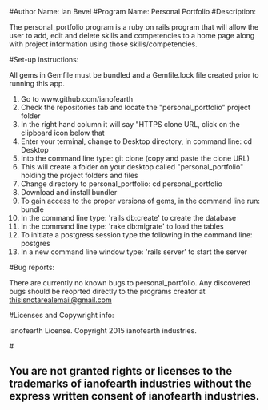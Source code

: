 #Author Name: Ian Bevel
#Program Name: Personal Portfolio
#Description: <p>The personal_portfolio program is a ruby on rails program that will allow the user to add, edit and delete skills and competencies to a home page along with project information using those skills/competencies.</p>
#Set-up instructions: 
<p>All gems in Gemfile must be bundled and a Gemfile.lock file created prior to running this app.</p>
<ol>
<li>Go to www.github.com/ianofearth</li>
<li>Check the repositories tab and locate the "personal_portfolio" project folder</li>
<li>In the right hand column it will say "HTTPS clone URL, click on the clipboard icon below that</li>
<li>Enter your terminal, change to Desktop directory, in command line: cd Desktop</li>
<li>Into the command line type: git clone (copy and paste the clone URL)</li>
<li>This will create a folder on your desktop called "personal_portfolio" holding the project folders and files</li>
<li>Change directory to personal_portfolio: cd personal_portfolio</li>
<li>Download and install bundler</li>
<li>To gain access to the proper versions of gems, in the command line run: bundle</li>
<li>In the command line type: 'rails db:create' to create the database</li>
<li>In the command line type: 'rake db:migrate' to load the tables</li>
<li>To initiate a postgress session type the following in the command line: postgres</li>
<li>In a new command line window type: 'rails server' to start the server</li>
</ol>
</p>

#Bug reports: <p>There are currently no known bugs to personal_portfolio.  Any discovered bugs should be reoprted 
directly to the programs creator at thisisnotarealemail@gmail.com</p>
#Licenses and Copywright info: <p>ianofearth License.  Copyright 2015 ianofearth industries.</p>
#<h2>You are not granted rights or licenses to the trademarks of ianofearth industries without the express written consent of ianofearth industries.</h2>
